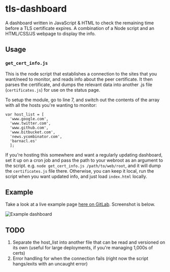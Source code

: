 # tls-dashboard
A dashboard written in JavaScript &amp; HTML to check the remaining time before a TLS certificate expires. A combination of a Node script and an HTML/CSS/JS webpage to display the info. 

## Usage
### `get_cert_info.js`
This is the node script that establishes a connection to the sites that you want/need to monitor, and reads info about the peer certificate. It then parses the certificate, and dumps the relevant data into another .js file (`certificates.js`) for use on the status page. 

To setup the module, go to line 7, and switch out the contents of the array with all the hosts you're wanting to monitor:

    var host_list = [
      'www.google.com',
      'www.twitter.com',
      'www.github.com',
      'www.bitbucket.com',
      'news.ycombinator.com',
      'barnacl.es'
      ];

If you're hosting this somewhere and want a regularly updating dashboard, set it up on a cron job and pass the path to your webroot as an argument to the script. e.g. `node get_cert_info.js /path/to/web/root`, and it will dump the `certificates.js` file there. Otherwise, you can keep it local, run the script when you want updated info, and just load `index.html` locally. 

## Example
Take a look at a live example page [here on GitLab][1]. Screenshot is below. 

![Example dashboard](https://raw.githubusercontent.com/cmrunton/tls-dashboard/master/screenshot.png)  

## TODO
1. Separate the host_list into another file that can be read and versioned on its own (useful for large deployments, if you're managing 1,000s of certs)  
2. Error handling for when the connection fails (right now the script hangs/exits with an uncaught error)  


[1]:https://craine.gitlab.io/tls-dashboard/